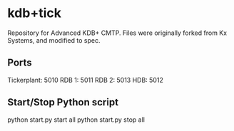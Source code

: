 # kdb+tick

Repository for Advanced KDB+ CMTP. Files were originally forked from Kx Systems, and modified to spec.


## Ports

Tickerplant: 5010
RDB 1: 		 5011
RDB 2: 		 5013
HDB:		 5012

## Start/Stop Python script

python start.py start all
python start.py stop all